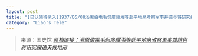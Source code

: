 ```yaml
---
layout: post
title: "[已认领待录入]1937/05/08汤恩伯电毛侃廖耀湘等赴平地泉考察军事并请与蒋研究绥远天候地形"
category: "Liao's Tele"
---
```



> 来源：国史馆 [*原档链接：湯恩伯電毛侃廖耀湘等赴平地泉攷察軍事並請與蔣研究綏遠天候地形*](https://ahonline.drnh.gov.tw/index.php?act=Display/image/5894534veiGtT2#d9J)
